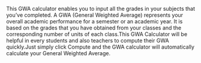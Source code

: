 This GWA calculator enables you to input all the grades in your subjects that you’ve completed.
A GWA (General Weighted Average) represents your overall academic performance for a semester or an academic year. It is based on the grades that you have obtained from your classes and the corresponding number of units of each class.This GWA Calculator will be helpful in every students and also teachers to compute their GWA quickly.Just simply click Compute and the GWA calculator will automatically calculate your General Weighted Average.
